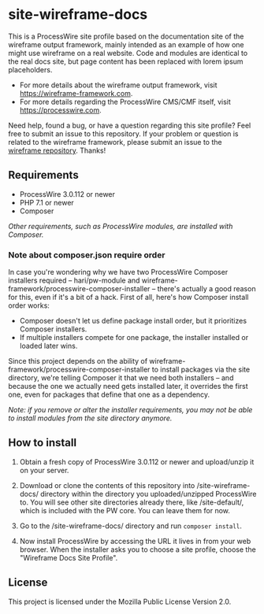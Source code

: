 # site-wireframe-docs

This is a ProcessWire site profile based on the documentation site of the wireframe output framework,
mainly intended as an example of how one might use wireframe on a real website. Code and modules are
identical to the real docs site, but page content has been replaced with lorem ipsum placeholders.

* For more details about the wireframe output framework, visit https://wireframe-framework.com.
* For more details regarding the ProcessWire CMS/CMF itself, visit https://processwire.com.

Need help, found a bug, or have a question regarding this site profile? Feel free to submit an issue
to this repository. If your problem or question is related to the wireframe framework, please submit
an issue to the [wireframe repository](https://github.com/teppokoivula/wireframe). Thanks!

## Requirements

- ProcessWire 3.0.112 or newer
- PHP 7.1 or newer
- Composer

*Other requirements, such as ProcessWire modules, are installed with Composer.*

### Note about composer.json require order

In case you're wondering why we have two ProcessWire Composer installers required – hari/pw-module
and wireframe-framework/processwire-composer-installer – there's actually a good reason for this,
even if it's a bit of a hack. First of all, here's how Composer install order works:

* Composer doesn't let us define package install order, but it prioritizes Composer installers.
* If multiple installers compete for one package, the installer installed or loaded later wins.

Since this project depends on the ability of wireframe-framework/processwire-composer-installer to
install packages via the site directory, we're telling Composer it that we need both installers –
and because the one we actually need gets installed later, it overrides the first one, even for
packages that define that one as a dependency.

*Note: if you remove or alter the installer requirements, you may not be able to install modules
from the site directory anymore.*

## How to install

1. Obtain a fresh copy of ProcessWire 3.0.112 or newer and upload/unzip it on your server.

2. Download or clone the contents of this repository into /site-wireframe-docs/ directory
   within the directory you uploaded/unzipped ProcessWire to. You will see other site
   directories already there, like /site-default/, which is included with the PW core.
   You can leave them for now.

3. Go to the /site-wireframe-docs/ directory and run `composer install`.

4. Now install ProcessWire by accessing the URL it lives in from your web browser. When
   the installer asks you to choose a site profile, choose the "Wireframe Docs Site Profile".

## License

This project is licensed under the Mozilla Public License Version 2.0.